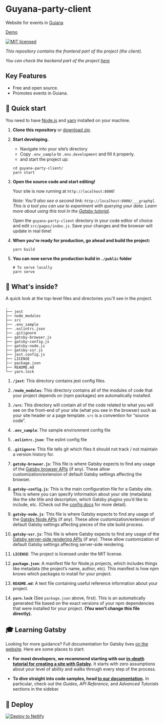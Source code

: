 # Guyana-party-client

Website for events in [Guiana](https://en.wikipedia.org/wiki/French_Guiana)

[Demo](https://guyana-party.dynu.net/)

[![MIT licensed](https://img.shields.io/badge/license-MIT-blue.svg)](https://github.com/chadek/guyana-party/blob/master/LICENSE)

_This repository contains the frontend part of the project (the client)._

_You can check the backend part of the project [here](https://github.com/chadek/guyana-party)_

## Key Features

- Free and open source.
- Promotes events in Guiana.

## 🚀 Quick start

You need to have [Node.js](https://nodejs.org/) and [yarn](https://yarnpkg.com/lang/fr/docs/install/) installed on your machine.

1. **Clone this repository** or [download zip](https://github.com/spidergon/guyana-party-client/archive/master.zip).

2. **Start developing.**

   - Navigate into your site’s directory
   - Copy `.env_sample` to `.env.development` and fill it properly.
   - and start the project up:

   ```shell
   cd guyana-party-client/
   yarn start
   ```

3. **Open the source code and start editing!**

   Your site is now running at `http://localhost:8000`!

   _Note: You'll also see a second link: _`http://localhost:8000/___graphql`_. This is a tool you can use to experiment with querying your data. Learn more about using this tool in the [Gatsby tutorial](https://www.gatsbyjs.org/tutorial/part-five/#introducing-graphiql)._

   Open the `guyana-party-client` directory in your code editor of choice and edit `src/pages/index.js`. Save your changes and the browser will update in real time!

4. **When you're ready for production, go ahead and build the project:**

   ```shell
   yarn build
   ```

5. **You can now serve the production build in `./public` folder**

   ```shell
   # To serve locally
   yarn serve
   ```

## 🧐 What's inside?

A quick look at the top-level files and directories you'll see in the project.

    .
    ├── jest
    ├── node_modules
    ├── src
    ├── .env_sample
    ├── .eslintrc.json
    ├── .gitignore
    ├── gatsby-browser.js
    ├── gatsby-config.js
    ├── gatsby-node.js
    ├── gatsby-ssr.js
    ├── jest.config.js
    ├── LICENSE
    ├── package.json
    ├── README.md
    └── yarn.lock

1.  **`/jest`**: This directory contains jest config files.

2.  **`/node_modules`**: This directory contains all of the modules of code that your project depends on (npm packages) are automatically installed.

3.  **`/src`**: This directory will contain all of the code related to what you will see on the front-end of your site (what you see in the browser) such as your site header or a page template. `src` is a convention for “source code”.

4.  **`.env_sample`**: The sample environment config file

5.  **`.eslintrc.json`**: The eslint config file

6.  **`.gitignore`**: This file tells git which files it should not track / not maintain a version history for.

7.  **`gatsby-browser.js`**: This file is where Gatsby expects to find any usage of the [Gatsby browser APIs](https://www.gatsbyjs.org/docs/browser-apis/) (if any). These allow customization/extension of default Gatsby settings affecting the browser.

8.  **`gatsby-config.js`**: This is the main configuration file for a Gatsby site. This is where you can specify information about your site (metadata) like the site title and description, which Gatsby plugins you’d like to include, etc. (Check out the [config docs](https://www.gatsbyjs.org/docs/gatsby-config/) for more detail).

9.  **`gatsby-node.js`**: This file is where Gatsby expects to find any usage of the [Gatsby Node APIs](https://www.gatsbyjs.org/docs/node-apis/) (if any). These allow customization/extension of default Gatsby settings affecting pieces of the site build process.

10. **`gatsby-ssr.js`**: This file is where Gatsby expects to find any usage of the [Gatsby server-side rendering APIs](https://www.gatsbyjs.org/docs/ssr-apis/) (if any). These allow customization of default Gatsby settings affecting server-side rendering.

11. **`LICENSE`**: The project is licensed under the MIT license.

12. **`package.json`**: A manifest file for Node.js projects, which includes things like metadata (the project’s name, author, etc). This manifest is how npm knows which packages to install for your project.

13. **`README.md`**: A text file containing useful reference information about your project.

14. **`yarn.lock`** (See `package.json` above, first). This is an automatically generated file based on the exact versions of your npm dependencies that were installed for your project. **(You won’t change this file directly).**

## 🎓 Learning Gatsby

Looking for more guidance? Full documentation for Gatsby lives [on the website](https://www.gatsbyjs.org/). Here are some places to start:

- **For most developers, we recommend starting with our [in-depth tutorial for creating a site with Gatsby](https://www.gatsbyjs.org/tutorial/).** It starts with zero assumptions about your level of ability and walks through every step of the process.

- **To dive straight into code samples, head [to our documentation](https://www.gatsbyjs.org/docs/).** In particular, check out the _Guides_, _API Reference_, and _Advanced Tutorials_ sections in the sidebar.

## 💫 Deploy

[![Deploy to Netlify](https://www.netlify.com/img/deploy/button.svg)](https://app.netlify.com/start/deploy?repository=https://github.com/spidergon/guyana-party-client)
